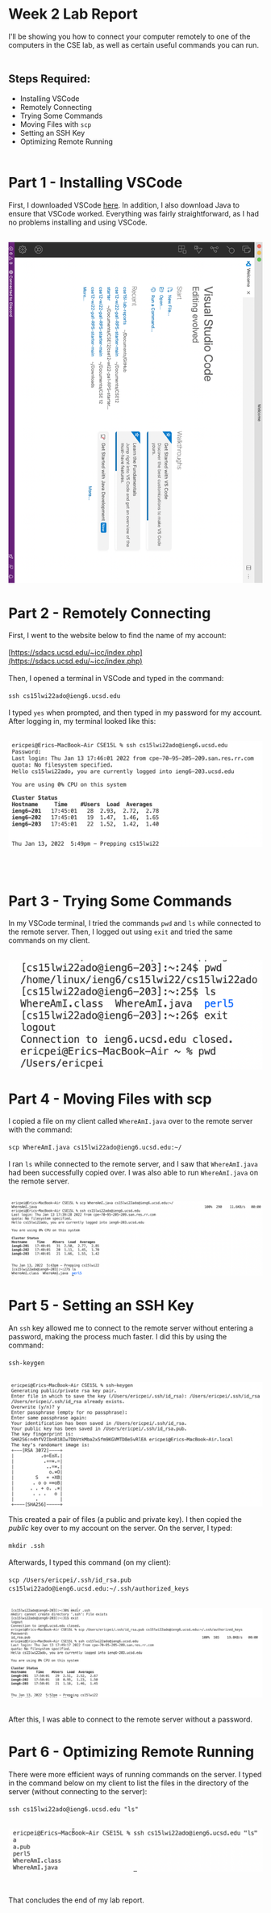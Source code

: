 # __Week 2 Lab Report__

I'll be showing you how to connect your computer remotely to one of the computers in the CSE lab, as well as certain useful commands you can run.
<br/> <br/>

## Steps Required:
* Installing VSCode
* Remotely Connecting
* Trying Some Commands
* Moving Files with `scp`
* Setting an SSH Key
* Optimizing Remote Running
<br/> <br/>

# Part 1 - Installing VSCode
First, I downloaded VSCode [here](https://code.visualstudio.com). In addition, I also download Java to ensure that VSCode worked. Everything was fairly straightforward, as I had no problems installing and using VSCode.
<br/> <br/>

![Image](Lab_Report_1_Part_1.png)

# Part 2 - Remotely Connecting
First, I went to the website below to find the name of my account:
<br/> <br/>
[https://sdacs.ucsd.edu/~icc/index.php](https://sdacs.ucsd.edu/~icc/index.php)
<br/> <br/>
Then, I opened a terminal in VSCode and typed in the command:
<br/> <br/>
`ssh cs15lwi22ado@ieng6.ucsd.edu`
<br/> <br/>
I typed `yes` when prompted, and then typed in my password for my account. After logging in, my terminal looked like this:
<br/> <br/>

![Image](Lab_Report_1_Part_2.png)

<br/> <br/>

# Part 3 - Trying Some Commands
In my VSCode terminal, I tried the commands `pwd` and `ls` while connected to the remote server. Then, I logged out using `exit` and tried the same commands on my client.
<br/> <br/>

![Image](Lab_Report_1_Part_3.png)

# Part 4 - Moving Files with scp
I copied a file on my client called `WhereAmI.java` over to the remote server with the command:
<br/> <br/>
`scp WhereAmI.java cs15lwi22ado@ieng6.ucsd.edu:~/`
<br/> <br/>
I ran `ls` while connected to the remote server, and I saw that `WhereAmI.java` had been successfully copied over. I was also able to run `WhereAmI.java` on the remote server.
<br/> <br/>

![Image](Lab_Report_1_Part_4.png)

# Part 5 - Setting an SSH Key
An `ssh` key allowed me to connect to the remote server without entering a password, making the process much faster. I did this by using the command:
<br/> <br/>
`ssh-keygen`
<br/> <br/>

![Image](Lab_Report_1_Part_51.png)

This created a pair of files (a public and private key). I then copied the _public_ key over to my account on the server. On the server, I typed:
<br/> <br/>
`mkdir .ssh`
<br/><br/>
Afterwards, I typed this command (on my client):
<br/> <br/>
`scp /Users/ericpei/.ssh/id_rsa.pub cs15lwi22ado@ieng6.ucsd.edu:~/.ssh/authorized_keys`
<br/> <br/>

![Image](Lab_Report_1_Part_52.png)

<br/>
After this, I was able to connect to the remote server without a password.

# Part 6 - Optimizing Remote Running
There were more efficient ways of running commands on the server. I typed in the command below on my client to list the files in the directory of the server (without connecting to the server):
<br/> <br/>
`ssh cs15lwi22ado@ieng6.ucsd.edu "ls"`
<br/> <br/>

![Image](Lab_Report_1_Part_6.png)

<br/>

That concludes the end of my lab report.